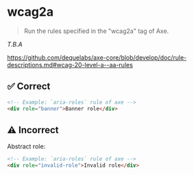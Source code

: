 # wcag2a

> Run the rules specified in the "wcag2a" tag of Axe.

_T.B.A_

https://github.com/dequelabs/axe-core/blob/develop/doc/rule-descriptions.md#wcag-20-level-a--aa-rules

## :white_check_mark: Correct

```html acot-template:templates/custom.html
<!-- Example: `aria-roles` rule of axe -->
<div role="banner">Banner role</div>
```

## :warning: Incorrect

Abstract role:

```html acot-template:templates/custom.html
<!-- Example: `aria-roles` rule of axe -->
<div role="invalid-role">Invalid role</div>
```
